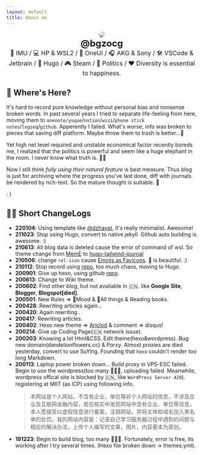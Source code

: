 ```yaml
---
layout: default
title: About me
---
```


<!-- HTML BEGIN -->
<center>
   <img id="avator" src="https://img.ams1.imgbed.xyz/2021/03/31/5VzRq.md.webp" style="max-width: 30%;max-height: 30%;border-radius: 50%"><br/>
  <font size='5'><b>@bgzocg</b></font><br/>
  <font size='3'>🏫 IMU / 💻 HP & WSL2 / 📱 OneUI / 🎧 AKG & Sony / 🛠️ VSCode & Jetbrain / 📝 Hugo / 🎮 Steam / 🚫 Politics / ❤️ Diversity is essential to happiness.</font>
</center>
<!-- HTML END -->

## 🌈 Where's Here?

It's hard to record pure knowledge without personal bias and nonsense broken words. In past several years I tried to separate life-feeling from here, moving them to `onenote/yuque`/`notion`/`wizi`/`phone stick notes`/`logseq`/`github`. Apperently I failed. What's worse, info was broken to pieces that saving diff platform. Maybe throw them to trash is better...🤯

Yet high net level required and unstable economical factor recently boreds me, I realized that the politics is powerful and seem like a huge elephant in the room. I never know what truth is. 🕵️‍♂️

Now I still think *fully using their natural feature* is best measure. Thus blog is just for archiving where the progress you've last done, diff with journals be rendered by rich-text. So the mature thought is suitable. 👻

: )

## 👩‍💻 Short ChangeLogs 

- **220104**: Using template like [@dzhavat](https://github.com/dzhavat/dzhavat.github.io), it's really minimalist. Awesome!
- **211023**: Stop using Hugo, convert to native jekyll. Github auto building is awesome. :)
- **210613**: All blog data is deleted cause the error of command of wsl. So theme change from [MemE](https://github.com/reuixiy/hugo-theme-meme) to [hugo-tailwind-journal](https://github.com/ianrodrigues/hugo-tailwind-journal/)
- **210506**: change `rel-icon` cause [Emojis as Favicons](https://css-tricks.com/emojis-as-favicons/). 🌈 is beautiful. :)
- **210112**: Stop record using [repo](https://github.com/bGZoCg/codelib), too much chaos, moving to Hugo.
- **200901**: Give up hexo, using github [repo](https://github.com/bGZoCg/codelib).
- **200613**: Change to Wiki theme.
- **200602**: Find other blog, but not available in 🇨🇳. like **Google Site**, **Blogger**, **Blogspot[died]**.
- **200501**: New Rules => 🚫Mood & 🚫All things & Reading books.
- **200428**: Rewriting articles again...
- **200420**: Again rewriting..
- **200417**: Rewriting articles.
- **200402**: Hexo new theme => [Ariclod](https://github.com/aircloud) & comment => disqus!
- **200214**: Give up Coding Page(🇨🇳 network issue).
- **200203**: Knowing a lot Html&CSS. Edit theme(hexo&wordpress). Bug new domain(dandelionflowers.cc) & Porxy. Almost proxies are died yesterday, convert to use SuYing. Founding that `hexo` couldn't render too long Markdown.
- **200113**: Laptop power broken down... Build proxy in VPS-ESC failed. Begin to use the wordpress(too many 🐛🐛🐛, uploading failed. Meanwhile, wordpress offical site is blocked by 🇨🇳, like `WordPress Server 429`). registering at MIIT (as ICP) using following info.
  > 本网站是个人网站，不含有企业、单位等非个人网站的信息，不涉及企业及互联网金融内容，若在核实中发现网站中含有企业、单位等信息，本人愿接受以虚假信息进行备案，注销网站，并将主体和域名加入黑名单的处罚。我的网站内容是：记录自己学习服务器过程中遇到的问题与相应的解决办法，上传个人编写的文章，图片，内容基本为原创。
- **191223**: Begin to build blog, too many 🐛🐛🐛. Fortunately, error is free, its working after I try several times. (Hexo file broken down -> themes.yml).
